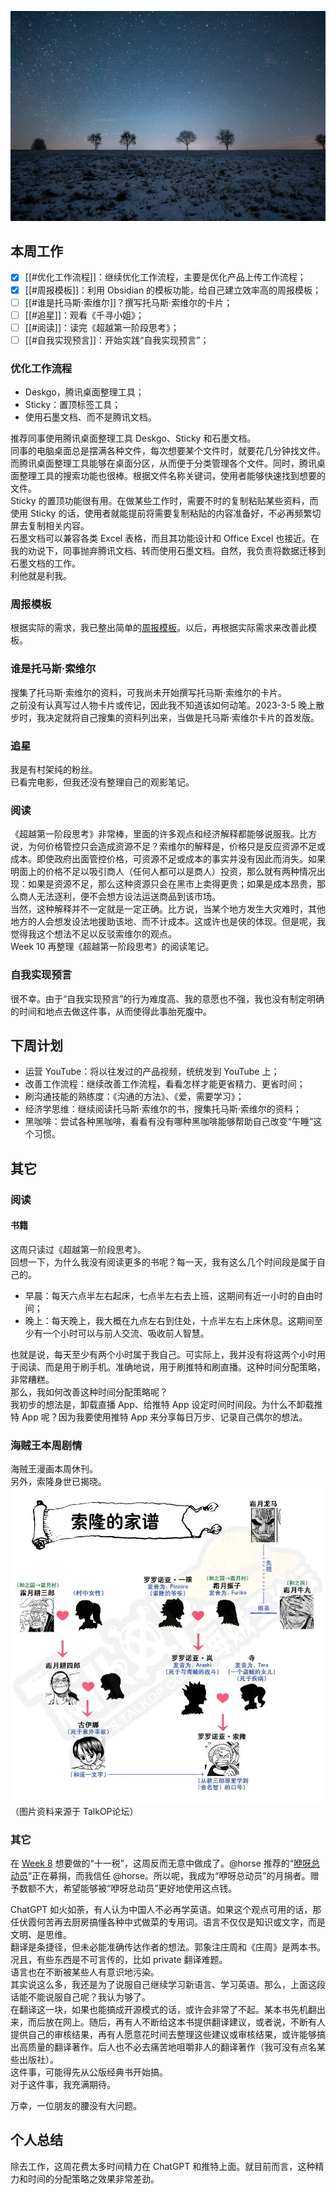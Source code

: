 ![night_sky](/assets/picture/night-sky.jpg)

## 本周工作
- [x] [[#优化工作流程]]：继续优化工作流程，主要是优化产品上传工作流程；
- [x] [[#周报模板]]：利用 Obsidian 的模板功能，给自己建立效率高的周报模板；
- [ ] [[#谁是托马斯·索维尔]]？撰写托马斯·索维尔的卡片；
- [ ] [[#追星]]：观看《千寻小姐》；
- [ ] [[#阅读]]：读完《超越第一阶段思考》；
- [ ] [[#自我实现预言]]：开始实践“自我实现预言”；

### 优化工作流程
- Deskgo，腾讯桌面整理工具；
- Sticky：置顶标签工具；
- 使用石墨文档、而不是腾讯文档。

推荐同事使用腾讯桌面整理工具 Deskgo、Sticky 和石墨文档。<br>同事的电脑桌面总是摆满各种文件，每次想要某个文件时，就要花几分钟找文件。而腾讯桌面整理工具能够在桌面分区，从而便于分类管理各个文件。同时，腾讯桌面整理工具的搜索功能也很棒。根据文件名称关键词，使用者能够快速找到想要的文件。<br>Sticky 的置顶功能很有用。在做某些工作时，需要不时的复制粘贴某些资料，而使用 Sticky 的话，使用者就能提前将需要复制粘贴的内容准备好，不必再频繁切屏去复制相关内容。<br>石墨文档可以兼容各类 Excel 表格，而且其功能设计和 Office Excel 也接近。在我的劝说下，同事抛弃腾讯文档、转而使用石墨文档。自然，我负责将数据迁移到石墨文档的工作。<br>利他就是利我。 

### 周报模板
根据实际的需求，我已整出简单的[周报模板](/templates/周报模板.md)。以后，再根据实际需求来改善此模板。

### 谁是托马斯·索维尔
搜集了托马斯·索维尔的资料，可我尚未开始撰写托马斯·索维尔的卡片。<br>之前没有认真写过人物卡片或传记，因此我不知道该如何动笔。2023-3-5 晚上散步时，我决定就将自己搜集的资料列出来，当做是托马斯·索维尔卡片的首发版。

### 追星
我是有村架纯的粉丝。<br>已看完电影，但我还没有整理自己的观影笔记。

### 阅读
《超越第一阶段思考》非常棒，里面的许多观点和经济解释都能够说服我。比方说，为何价格管控只会造成资源不足？索维尔的解释是，价格只是反应资源不足或成本。即使政府出面管控价格，可资源不足或成本的事实并没有因此而消失。如果明面上的价格不足以吸引商人（任何人都可以是商人）投资，那么就有两种情况出现：如果是资源不足，那么这种资源只会在黑市上卖得更贵；如果是成本昂贵，那么商人无法逐利，便不会想方设法运送商品到该市场。<br>当然，这种解释并不一定就是一定正确。比方说，当某个地方发生大灾难时，其他地方的人会想发设法地援助该地、而不计成本。这或许也是侠的体现。但是呢，我觉得我这个想法不足以反驳索维尔的观点。<br>Week 10 再整理《超越第一阶段思考》的阅读笔记。

### 自我实现预言
很不幸。由于“自我实现预言”的行为难度高、我的意愿也不强，我也没有制定明确的时间和地点去做这件事，从而使得此事胎死腹中。

## 下周计划
- 运营 YouTube：将以往发过的产品视频，统统发到 YouTube 上；
- 改善工作流程：继续改善工作流程，看看怎样才能更省精力、更省时间；
- 刷沟通技能的熟练度：《沟通的方法》、《爱，需要学习》；
- 经济学思维：继续阅读托马斯·索维尔的书，搜集托马斯·索维尔的资料；
- 黑咖啡：尝试各种黑咖啡，看看有没有哪种黑咖啡能够帮助自己改变“午睡”这个习惯。

## 其它
### 阅读
#### 书籍
这周只读过《超越第一阶段思考》。<br>回想一下，为什么我没有阅读更多的书呢？每一天，我有这么几个时间段是属于自己的。
- 早晨：每天六点半左右起床，七点半左右去上班，这期间有近一小时的自由时间；
- 晚上：每天晚上，我大概在九点左右到住处，十点半左右上床休息。这期间至少有一个小时可以与前人交流、吸收前人智慧。

也就是说，每天至少有两个小时属于我自己。可实际上，我并没有将这两个小时用于阅读、而是用于刷手机。准确地说，用于刷推特和刷直播。这种时间分配策略，非常糟糕。<br>那么，我如何改善这种时间分配策略呢？<br>我初步的想法是，卸载直播 App、给推特 App 设定时间时间段。为什么不卸载推特 App 呢？因为我要使用推特 App 来分享每日万步、记录自己偶尔的想法。

### 海贼王本周剧情
海贼王漫画本周休刊。<br>另外，索隆身世已揭晓。
![索隆身世](/assets/picture/one_piece_zoro.jpg)
（图片资料来源于 TalkOP论坛）

### 其它
在 [Week 8](2023_week_8.md) 想要做的“十一税”，这周反而无意中做成了。@horse 推荐的“[咿呀总动员](https://mp.weixin.qq.com/s/GhfUZMyS2jTXCPkJWoneHQ)”正在募捐，而我信任 @horse。所以呢，我成为“咿呀总动员”的月捐者。赠予数额不大，希望能够被“咿呀总动员”更好地使用这点钱。<br>

ChatGPT 如火如荼，有人认为中国人不必再学英语。如果这个观点可用的话，那任伏霞何苦再去厨房搞懂各种中式做菜的专用词。语言不仅仅是知识或文字，而是文明、是思维。<br>翻译是条捷径，但未必能准确传达作者的想法。郭象注庄周和《庄周》是两本书。 <br>况且，有些东西是不可言传的，比如 private 翻译难题。<br>语言也在不断被某些人有意识地污染。 <br>其实说这么多，我还是为了说服自己继续学习新语言、学习英语。那么，上面这段话能不能说服自己呢？我认为够了。<br>在翻译这一块，如果也能搞成开源模式的话，或许会非常了不起。某本书先机翻出来，而后放在网上。随后，再有人不断给这本书提供翻译建议，或者说，不断有人提供自己的审核结果，再有人愿意花时间去整理这些建议或审核结果，或许能够搞出高质量的翻译著作。后人也不必去痛苦地咀嚼非人的翻译著作（我可没有点名某些出版社）。<br>这件事，可能得先从公版经典书开始搞。<br>对于这件事，我充满期待。<br>

万幸，一位朋友的腰没有大问题。

## 个人总结
除去工作，这周花费太多时间精力在 ChatGPT 和推特上面。就目前而言，这种精力和时间的分配策略之效果非常差劲。
